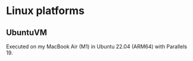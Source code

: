 # Linux platforms

## UbuntuVM

Executed on my MacBook Air (M1) in Ubuntu 22.04 (ARM64) with Parallels 19.

